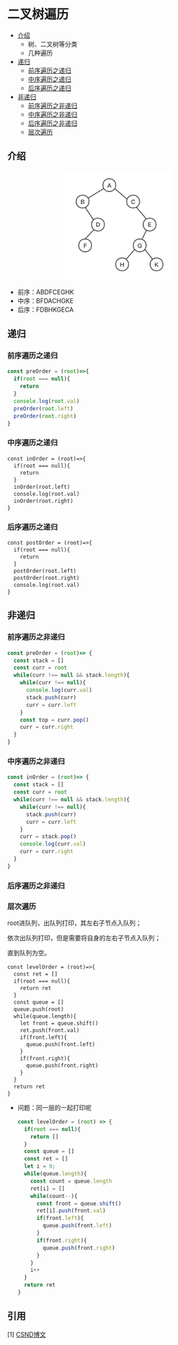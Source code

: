 # 二叉树遍历



* [介绍](#介绍)
  * 树、二叉树等分类
  * 几种遍历
* [递归](#递归)
  * [前序遍历之递归](#前序遍历之递归)
  * [中序遍历之递归](#中序遍历之递归)
  * [后序遍历之递归](#后序遍历之递归)
* [非递归](#非递归)
  * [前序遍历之非递归](#[前序遍历之非递归](#前序递归))
  * [中序遍历之非递归](#中序遍历之非递归)
  * [后序遍历之非递归](#后序遍历之非递归)
  * [层次遍历](#层次遍历)



## 介绍

<div align='center'><img src='../../assets/images/二叉树.jpg' height=250 width=250></div>

- 前序：ABDFCEGHK
- 中序：BFDACHGKE
- 后序：FDBHKGECA



## 递归



### 前序遍历之递归

```javascript
const preOrder = (root)=>{
  if(root === null){
    return
  }
  console.log(root.val)
  preOrder(root.left)
  preOrder(root.right)
}
```





### 中序遍历之递归

```tsx
const inOrder = (root)=>{
  if(root === null){
    return
  }
  inOrder(root.left)
  console.log(root.val)
  inOrder(root.right)
}
```



### 后序遍历之递归

```tsx
const postOrder = (root)=>{
  if(root === null){
    return
  }
  postOrder(root.left)
  postOrder(root.right)
  console.log(root.val)
}
```





## 非递归



### 前序遍历之非递归

```javascript
const preOrder = (root)=> {
  const stack = []
  const curr = root
  while(curr !== null && stack.length){
    while(curr !== null){
      console.log(curr.val)
      stack.push(curr)
      curr = curr.left
    }
    const top = curr.pop()
    curr = curr.right
  }
}
```





### 中序遍历之非递归

```javascript
const inOrder = (root)=> {
  const stack = []
  const curr = root
  while(curr !== null && stack.length){
    while(curr !== null){
      stack.push(curr)
      curr = curr.left
    }
    curr = stack.pop()
    console.log(curr.val)
    curr = curr.right
  }
}
```





### 后序遍历之非递归







### 层次遍历

root进队列，出队列打印，其左右子节点入队列；

依次出队列打印，但是需要将自身的左右子节点入队列；

直到队列为空。

```tsx
const levelOrder = (root)=>{
  const ret = []
  if(root === null){
    return ret
  }
  const queue = []
  queue.push(root)
  while(queue.length){
    let front = queue.shift()
    ret.push(front.val)
    if(front.left){
      queue.push(front.left)
    }
    if(front.right){
      queue.push(front.right)
    }
  }
  return ret
}
```

- 问题：同一层的一起打印呢

  ```javascript
  const levelOrder = (root) => {
    if(root === null){
      return []
    }
    const queue = []
    const ret = []
    let i = 0;
    while(queue.length){
      const count = queue.length
      ret[i] = []
      while(count--){
        const front = queue.shift()
        ret[i].push(front.val)
        if(front.left){
          queue.push(front.left)
        }
        if(front.right){
          queue.push(front.right)
        }
      }
      i++
    }
    return ret
  }
  ```

  



## 引用

[1] [CSND博文](https://blog.csdn.net/Monster_ii/article/details/82115772)